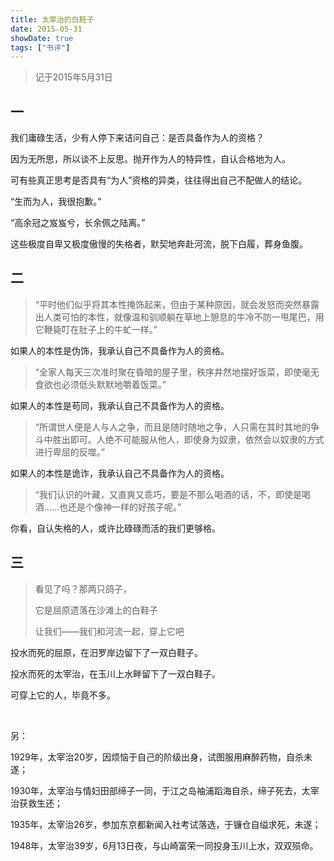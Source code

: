 ```yaml
---
title: 太宰治的白鞋子
date: 2015-05-31
showDate: true
tags: ["书评"]
---
```

<blockquote>记于2015年5月31日</blockquote>

## 一

我们庸碌生活，少有人停下来诘问自己：是否具备作为人的资格？

因为无所思，所以谈不上反思。抛开作为人的特异性，自认合格地为人。

可有些真正思考是否具有“为人”资格的异类，往往得出自己不配做人的结论。

“生而为人，我很抱歉。”

“高余冠之岌岌兮，长余佩之陆离。”

这些极度自卑又极度傲慢的失格者，默契地奔赴河流，脱下白履，葬身鱼腹。

<!--more-->

## 二

>“平时他们似乎将其本性掩饰起来，但由于某种原因，就会发怒而突然暴露出人类可怕的本性，就像温和驯顺躺在草地上憩息的牛冷不防一甩尾巴，用它鞭毙叮在肚子上的牛虻一样。”

如果人的本性是伪饰，我承认自己不具备作为人的资格。

>“全家人每天三次准时聚在昏暗的屋子里，秩序井然地摆好饭菜，即使毫无食欲也必须低头默默地嚼着饭菜。”

如果人的本性是苟同，我承认自己不具备作为人的资格。

>“所谓世人便是人与人之争，而且是随时随地之争，人只需在其时其地的争斗中胜出即可。人绝不可能服从他人，即使身为奴隶，依然会以奴隶的方式进行卑屈的反噬。”

如果人的本性是诡诈，我承认自己不具备作为人的资格。

>“我们认识的叶藏，又直爽又乖巧，要是不那么喝酒的话，不，即使是喝酒......也还是个像神一样的好孩子呢。”

你看，自认失格的人，或许比碌碌而活的我们更够格。

## 三
<blockquote>看见了吗？那两只鸽子，

它是屈原遗落在沙滩上的白鞋子

让我们——我们和河流一起，穿上它吧</blockquote>
投水而死的屈原，在汨罗岸边留下了一双白鞋子。

投水而死的太宰治，在玉川上水畔留下了一双白鞋子。

可穿上它的人，毕竟不多。

&nbsp;

另：

1929年，太宰治20岁，因烦恼于自己的阶级出身，试图服用麻醉药物，自杀未遂；

1930年，太宰治与情妇田部缔子一同，于江之岛袖浦蹈海自杀，缔子死去，太宰治获救生还；

1935年，太宰治26岁，参加东京都新闻入社考试落选，于镰仓自缢求死，未遂；

1948年，太宰治39岁，6月13日夜，与山崎富荣一同投身玉川上水，双双殒命。
